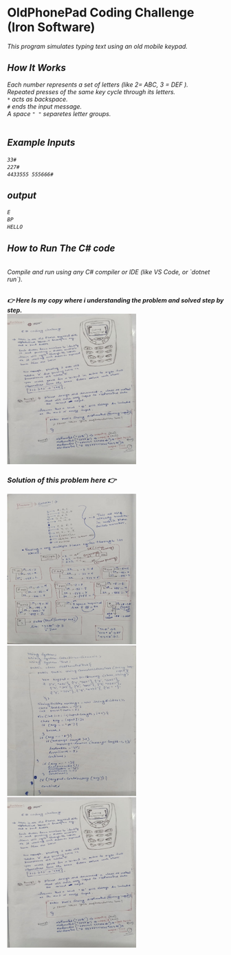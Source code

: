 # OldPhonePad Coding Challenge (Iron Software)
<i>This program simulates typing text using an old mobile keypad.
<br>
## How It Works
<i>Each number represents a set of letters (like 2= ABC, 3 = DEF ). <br>
   Repeated presses of the same key cycle through its letters.<br>
   `*` acts as backspace. <br>
   `#` ends the input message. <br>
   A space `" "` separetes letter groups. </i> 
   <br>
   <br>

   ## Example Inputs
   `33#` <br>
   `227#`<br>
   `4433555 555666#`
   <br>
   ## output
   `E` <br>
   `BP`<br>
   `HELLO`
   
## How to Run The  C# code
  <br>
<i> Compile and run using any C# compiler or IDE (like VS Code, or `dotnet run`).
<br> <br> 

<b>👉 Here Is my copy where i understanding the problem and solved step by step. <b> <br>
<img src="https://github.com/IbrahimMallik786/C-_Coding_Challenge_IRON_Software/blob/960eacfe2199c331c256fc7f34e2b06fb9a84bad/IRON_1.jpg" height="350" width="300"/> <br>
<h3> Solution of this problem here 👉 </h3>
<img src="https://github.com/IbrahimMallik786/C-_Coding_Challenge_IRON_Software/blob/5528c4b99854a25d7254ad909969a06db9383d96/IRON_2.jpg" height="350" width="300"/> <br>
<img src="https://github.com/IbrahimMallik786/C-_Coding_Challenge_IRON_Software/blob/8d996132be221dc74644a2e8e2799b4e31f7db93/IRON_3.jpg" height="350" width="300"/> <br>
<img src="https://github.com/IbrahimMallik786/C-_Coding_Challenge_IRON_Software/blob/960eacfe2199c331c256fc7f34e2b06fb9a84bad/IRON_1.jpg" height="350" width="300"/> <br>
